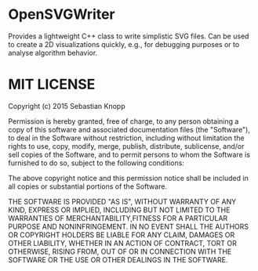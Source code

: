 # OpenSVGWriter
Provides a lightweight C++ class to write simplistic SVG files.
Can be used to create a 2D visualizations quickly,
e.g., for debugging purposes or to analyse algorithm behavior.


# MIT LICENSE
Copyright (c) 2015 Sebastian Knopp

Permission is hereby granted, free of charge, to any person obtaining
a copy of this software and associated documentation files (the "Software"),
to deal in the Software without restriction, including without limitation
the rights to use, copy, modify, merge, publish, distribute, sublicense,
and/or sell copies of the Software, and to permit persons to whom the
Software is furnished to do so, subject to the following conditions:

The above copyright notice and this permission notice shall be included
in all copies or substantial portions of the Software.

THE SOFTWARE IS PROVIDED "AS IS", WITHOUT WARRANTY OF ANY KIND,
EXPRESS OR IMPLIED, INCLUDING BUT NOT LIMITED TO THE WARRANTIES OF
MERCHANTABILITY,FITNESS FOR A PARTICULAR PURPOSE AND NONINFRINGEMENT.
IN NO EVENT SHALL THE AUTHORS OR COPYRIGHT HOLDERS BE LIABLE FOR ANY CLAIM,
DAMAGES OR OTHER LIABILITY, WHETHER IN AN ACTION OF CONTRACT, TORT OR OTHERWISE,
RISING FROM, OUT OF OR IN CONNECTION WITH THE SOFTWARE OR THE USE OR OTHER
DEALINGS IN THE SOFTWARE.

